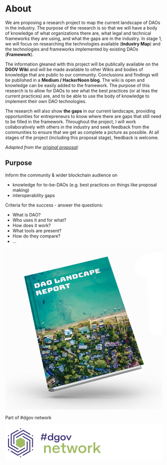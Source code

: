 # About

We are proposing a research project to map the current landscape of DAOs in the industry. The purpose of the research is so that we will have a body of knowledge of what organizations there are, what legal and technical frameworks they are using, and what the gaps are in the industry. In stage 1, we will focus on researching the technologies available \(**Industry Map**\) and the technologies and frameworks implemented by existing DAOs \(**Framework**\). 

The information gleaned with this project will be publically available on the **DGOV Wiki** and will be made available to other Wikis and bodies of knowledge that are public to our community. Conclusions and findings will be published in a **Medium / HackerNoon blog**. The wiki is open and knowledge can be easily added to the framework. The purpose of this research is to allow for DAOs to see what the best practices \(or at leas the current practices\) are, and to be able to use the body of knowledge to implement their own DAO technologies. 

The research will also show **the gaps** in our current landscape, providing opportunities for entrepreneurs to know where there are gaps that still need to be filled in the framework. Throughout the project, I will work collaboratively with others in the industry and seek feedback from the communities to ensure that we get as complete a picture as possible. At all stages of the project \(including this proposal stage\), feedback is welcome.

_Adapted from the_ [_original proposal_](https://docs.google.com/spreadsheets/d/1pQrfzQMafzrsXt66ZzJBTjm20qeLXoUFX51ptRywLm4/edit#gid=1194219037)_:_

## **Purpose**

Inform the community & wider blockchain audience on

* knowledge for to-be-DAOs \(e.g. best practices on things like proposal making\)
* interoperability gaps

Criteria for the success - answer the questions:

* What is DAO?
* Who uses it and for what?
* How does it work?
* What tools are present?
* How do they compare?
* ...

![](../.gitbook/assets/cover-use.png)

Part of \#dgov network

![](../.gitbook/assets/image%20%288%29.png)





